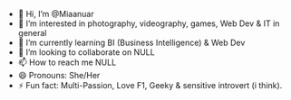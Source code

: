 - 👋 Hi, I’m @Miaanuar
- 👀 I’m interested in photography, videography, games, Web Dev & IT in general
- 🌱 I’m currently learning BI (Business Intelligence) & Web Dev
- 💞️ I’m looking to collaborate on NULL
- 📫 How to reach me NULL
- 😄 Pronouns: She/Her
- ⚡ Fun fact: Multi-Passion, Love F1, Geeky & sensitive introvert (i think).

<!---
Miaanuar/Miaanuar is a ✨ special ✨ repository because its `README.md` (this file) appears on your GitHub profile.
You can click the Preview link to take a look at your changes.
--->
